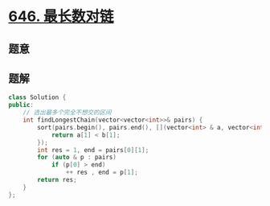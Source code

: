 #  [646. 最长数对链](https://leetcode-cn.com/problems/maximum-length-of-pair-chain/)

## 题意



## 题解



```c++
class Solution {
public:
    // 选出最多个完全不想交的区间
    int findLongestChain(vector<vector<int>>& pairs) {
        sort(pairs.begin(), pairs.end(), [](vector<int> & a, vector<int> & b){
            return a[1] < b[1];
        });
        int res = 1, end = pairs[0][1];
        for (auto & p : pairs)
            if (p[0] > end)
                ++ res , end = p[1];
        return res;
    }
};
```



```python3

```

